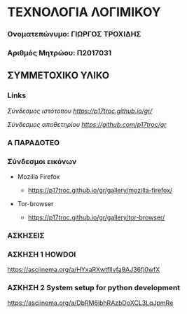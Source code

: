 # ΤΕΧΝΟΛΟΓΙΑ ΛΟΓΙΜΙΚΟΥ

### Ονοματεπώνυμο: ΓΙΩΡΓΟΣ ΤΡΟΧΙΔΗΣ
### Αριθμός Μητρώου: Π2017031


## ΣΥΜΜΕΤΟΧΙΚΟ ΥΛΙΚΟ 

### Links

*Σύνδεσμος ιστότοπου https://p17troc.github.io/gr/*

*Σύνδεσμος αποθετηρίου https://github.com/p17troc/gr*

### A ΠΑΡΑΔΟΤΕΟ
### Σύνδεσμοι εικόνων

* Mozilla Firefox

  * https://p17troc.github.io/gr/gallery/mozilla-firefox/
  

* Tor-browser

  * https://p17troc.github.io/gr/gallery/tor-browser/


### AΣΚΗΣΕΙΣ

### ΑΣΚΗΣΗ 1 HOWDOI

https://asciinema.org/a/HYxaRXwtflIvfa9AJ36fj0wfX

### AΣΚΗΣΗ 2 System setup for python development

https://asciinema.org/a/DbRM6ibhRAzbDoXCL3LqJpmRe



